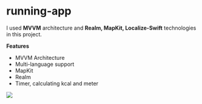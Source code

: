 # running-app

<p>
I used <b>MVVM</b> architecture and <b>Realm, MapKit, Localize-Swift</b> technologies in this project.
</p>

<p><b>Features</b>

<ul>
  <li>MVVM Architecture</li>
  <li>Multi-language support</li>
  <li>MapKit</li>
  <li>Realm</li>
  <li>Timer, calculating kcal and meter</li>
</ul>

</p>

<img src="https://user-images.githubusercontent.com/90829101/178157566-368afd13-cdec-477b-9b42-5effe6fab5ec.gif"/>
